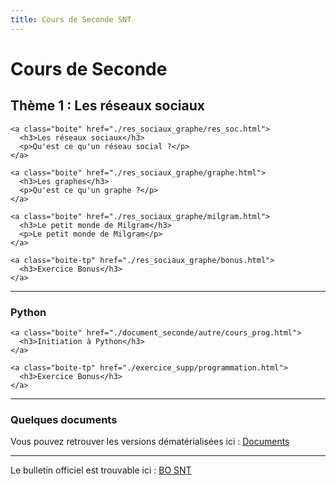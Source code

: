 ```yaml
---
title: Cours de Seconde SNT
---
```


# Cours de Seconde

<link rel="stylesheet" href="../assets/style.css" />

<!-- 

## Thème 1 : Internet

<div class="cours-section">
  <div class="boites-lecons">

    <div class="boite">
      <h3>🚧 <a href="internet/internet.html">Internet</a></h3>
      <p>Qu'est-ce qu'Internet ?</p>
    </div>

    <div class="boite">
      <h3>🚧 <a href="../travaux_exemples/en_travaux.html">Ip et Routage</a></h3>
      <p>Comment les informations sont-elles aiguillées sur le réseau ?</p>
    </div>

    <div class="boite">
      <h3>🚧 <a href="../travaux_exemples/en_travaux.html">Modèle client-serveur</a></h3>
      <p>Comment deux machines s'échangent-elles des informations ?</p>
    </div>

  </div>
</div>

---

## Thème 2 : Le Web

<div class="cours-section">
  <div class="boites-lecons">

    <div class="boite">
      <h3>🚧 <a href="web/web.html">Le Web</a></h3>
      <p>Découverte du Web</p>
    </div>

    <div class="boite">
      <h3>🚧 <a href="../travaux_exemples/en_travaux.html">Test</a></h3>
      <p>...</p>
    </div>

  </div>
</div>

---

-->

## Thème 1 : Les réseaux sociaux

<div class="cours-section">
  <div class="boites-lecons">

    <a class="boite" href="./res_sociaux_graphe/res_soc.html">
      <h3>Les réseaux sociaux</h3>
      <p>Qu'est ce qu'un réseau social ?</p>
    </a>

    <a class="boite" href="./res_sociaux_graphe/graphe.html">
      <h3>Les graphes</h3>
      <p>Qu'est ce qu'un graphe ?</p>
    </a>

    <a class="boite" href="./res_sociaux_graphe/milgram.html">
      <h3>Le petit monde de Milgram</h3>
      <p>Le petit monde de Milgram</p>
    </a>

    <a class="boite-tp" href="./res_sociaux_graphe/bonus.html">
      <h3>Exercice Bonus</h3>
    </a>

  </div>
</div>

<!-- 
## Thème 4 : Les données structurées et leur traitement

<div class="cours-section">
  <div class="boites-lecons">

    <div class="boite">
      <h3>🚧 <a href="../travaux_exemples/en_travaux.html">Test</a></h3>
      <p>...</p>
    </div>

    <div class="boite">
      <h3>🚧 <a href="../travaux_exemples/en_travaux.html">Test</a></h3>
      <p>...</p>
    </div>

  </div>
</div>

## Thème 5 : Localisation, cartographie et mobilité

<div class="cours-section">
  <div class="boites-lecons">

    <div class="boite">
      <h3>🚧 <a href="../travaux_exemples/en_travaux.html">Test</a></h3>
      <p>...</p>
    </div>

    <div class="boite">
      <h3>🚧 <a href="../travaux_exemples/en_travaux.html">Test</a></h3>
      <p>...</p>
    </div>

  </div>
</div>

## Thème 6 : Informatique embarquée et objet connectés

<div class="cours-section">
  <div class="boites-lecons">

    <div class="boite">
      <h3>🚧 <a href="../travaux_exemples/en_travaux.html">Test</a></h3>
      <p>...</p>
    </div>

    <div class="boite">
      <h3>🚧 <a href="../travaux_exemples/en_travaux.html">Test</a></h3>
      <p>...</p>
    </div>

  </div>
</div>

## Thème 7 : La photographie numérique

<div class="cours-section">
  <div class="boites-lecons">

    <div class="boite">
      <h3>🚧 <a href="../travaux_exemples/en_travaux.html">Test</a></h3>
      <p>...</p>
    </div>

    <div class="boite">
      <h3>🚧 <a href="../travaux_exemples/en_travaux.html">Test</a></h3>
      <p>...</p>
    </div>

  </div>
</div>
-->
---

### Python

<div class="cours-section">
  <div class="boites-lecons">

    <a class="boite" href="./document_seconde/autre/cours_prog.html">
      <h3>Initiation à Python</h3>
    </a>

    <a class="boite-tp" href="./exercice_supp/programmation.html">
      <h3>Exercice Bonus</h3>
    </a>

  </div>
</div>
  
---

### Quelques documents

Vous pouvez retrouver les versions dématérialisées ici : [Documents](./document_seconde/document_seconde.html)

---

Le bulletin officiel est trouvable ici : [BO SNT](BO_SNT.pdf)

